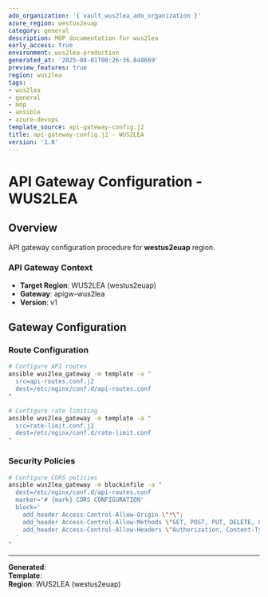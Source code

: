 ```yaml
---
ado_organization: '{ vault_wus2lea_ado_organization }'
azure_region: westus2euap
category: general
description: MOP documentation for wus2lea
early_access: true
environment: wus2lea-production
generated_at: '2025-08-01T08:26:36.848669'
preview_features: true
region: wus2lea
tags:
- wus2lea
- general
- mop
- ansible
- azure-devops
template_source: api-gateway-config.j2
title: api-gateway-config.j2 - WUS2LEA
version: '1.0'
---
```



# API Gateway Configuration - WUS2LEA

## Overview

API gateway configuration procedure for **westus2euap** region.

### API Gateway Context

- **Target Region**: WUS2LEA (westus2euap)
- **Gateway**: apigw-wus2lea
- **Version**: v1

## Gateway Configuration

### Route Configuration
```bash
# Configure API routes
ansible wus2lea_gateway -m template -a "
  src=api-routes.conf.j2
  dest=/etc/nginx/conf.d/api-routes.conf
"

# Configure rate limiting
ansible wus2lea_gateway -m template -a "
  src=rate-limit.conf.j2
  dest=/etc/nginx/conf.d/rate-limit.conf
"
```

### Security Policies
```bash
# Configure CORS policies
ansible wus2lea_gateway -m blockinfile -a "
  dest=/etc/nginx/conf.d/api-routes.conf
  marker='# {mark} CORS CONFIGURATION'
  block='
    add_header Access-Control-Allow-Origin \"*\";
    add_header Access-Control-Allow-Methods \"GET, POST, PUT, DELETE, OPTIONS\";
    add_header Access-Control-Allow-Headers \"Authorization, Content-Type\";
  '
"
```

---

**Generated**:   
**Template**:   
**Region**: WUS2LEA (westus2euap)